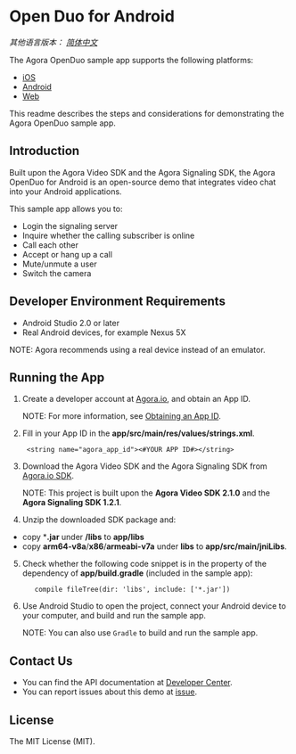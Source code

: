 # Open Duo for Android

*其他语言版本： [简体中文](README.zh.md)*

The Agora OpenDuo sample app supports the following platforms:

* [iOS](https://github.com/AgoraIO/OpenDuo-iOS-Objective-C)
* [Android](https://github.com/AgoraIO/OpenDuo-Android)
* [Web](https://github.com/AgoraIO/OpenDuo-Web)

This readme describes the steps and considerations for demonstrating the Agora OpenDuo sample app.

## Introduction

Built upon the Agora Video SDK and the Agora Signaling SDK, the Agora OpenDuo for Android is an open-source demo that integrates video chat into your Android applications.

This sample app allows you to:

- Login the signaling server
- Inquire whether the calling subscriber is online
- Call each other
- Accept or hang up a call
- Mute/unmute a user
- Switch the camera

## Developer Environment Requirements

- Android Studio 2.0 or later
- Real Android devices, for example Nexus 5X

NOTE: Agora recommends using a real device instead of an emulator.

## Running the App
1. Create a developer account at [Agora.io](https://dashboard.agora.io/signin/), and obtain an App ID.

   NOTE: For more information, see [Obtaining an App ID](https://docs.agora.io/en/2.2/addons/Signaling/Agora%20Basics/key_signaling?platform=All%20Platforms).

2. Fill in your App ID in the **app/src/main/res/values/strings.xml**.


        <string name="agora_app_id"><#YOUR APP ID#></string>

3. Download the Agora Video SDK and the Agora Signaling SDK from [Agora.io SDK](https://www.agora.io/en/download/).

   NOTE: This project is built upon the **Agora Video SDK 2.1.0** and the **Agora Signaling SDK 1.2.1**.

4. Unzip the downloaded SDK package and:

  - copy ***.jar** under **/libs** to **app/libs**
  - copy **arm64-v8a**/**x86**/**armeabi-v7a** under **libs** to **app/src/main/jniLibs**.

5. Check whether the following code snippet is in the property of the dependency of **app/build.gradle** (included in the sample app):

          compile fileTree(dir: 'libs', include: ['*.jar'])

6. Use Android Studio to open the project, connect your Android device to your computer, and build and run the sample app.

   NOTE: You can also use `Gradle` to build and run the sample app.

## Contact Us

- You can find the API documentation at [Developer Center](https://docs.agora.io/en/).
- You can report issues about this demo at [issue](https://github.com/AgoraIO/OpenDuo-iOS-Objective-C/issues).

## License

The MIT License (MIT).
